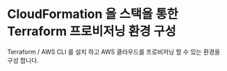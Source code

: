 # CloudFormation 을 스택을 통한 Terraform 프로비저닝 환경 구성
Terraform / AWS CLI 를 설치 하고 AWS 클라우드를 프로비저닝 할 수 있는 환경을 구성 합니다.


[](https://raw.githubusercontent.com/chiwooiac/cloud-formation/main/src/ec2/bastion/nova-provisioner-1.0.yaml)